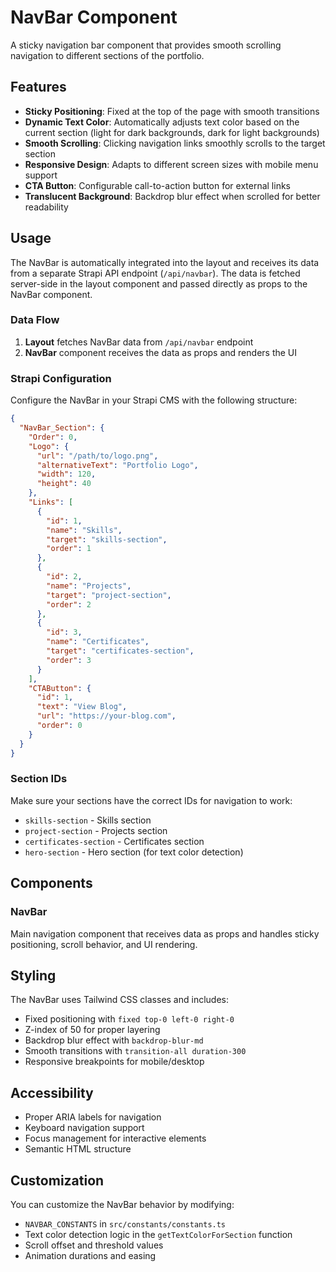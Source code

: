 # NavBar Component

A sticky navigation bar component that provides smooth scrolling navigation to different sections of the portfolio.

## Features

- **Sticky Positioning**: Fixed at the top of the page with smooth transitions
- **Dynamic Text Color**: Automatically adjusts text color based on the current section (light for dark backgrounds, dark for light backgrounds)
- **Smooth Scrolling**: Clicking navigation links smoothly scrolls to the target section
- **Responsive Design**: Adapts to different screen sizes with mobile menu support
- **CTA Button**: Configurable call-to-action button for external links
- **Translucent Background**: Backdrop blur effect when scrolled for better readability

## Usage

The NavBar is automatically integrated into the layout and receives its data from a separate Strapi API endpoint (`/api/navbar`). The data is fetched server-side in the layout component and passed directly as props to the NavBar component.

### Data Flow

1. **Layout** fetches NavBar data from `/api/navbar` endpoint
2. **NavBar** component receives the data as props and renders the UI

### Strapi Configuration

Configure the NavBar in your Strapi CMS with the following structure:

```json
{
  "NavBar_Section": {
    "Order": 0,
    "Logo": {
      "url": "/path/to/logo.png",
      "alternativeText": "Portfolio Logo",
      "width": 120,
      "height": 40
    },
    "Links": [
      {
        "id": 1,
        "name": "Skills",
        "target": "skills-section",
        "order": 1
      },
      {
        "id": 2,
        "name": "Projects", 
        "target": "project-section",
        "order": 2
      },
      {
        "id": 3,
        "name": "Certificates",
        "target": "certificates-section", 
        "order": 3
      }
    ],
    "CTAButton": {
      "id": 1,
      "text": "View Blog",
      "url": "https://your-blog.com",
      "order": 0
    }
  }
}
```

### Section IDs

Make sure your sections have the correct IDs for navigation to work:

- `skills-section` - Skills section
- `project-section` - Projects section  
- `certificates-section` - Certificates section
- `hero-section` - Hero section (for text color detection)

## Components

### NavBar
Main navigation component that receives data as props and handles sticky positioning, scroll behavior, and UI rendering.

## Styling

The NavBar uses Tailwind CSS classes and includes:

- Fixed positioning with `fixed top-0 left-0 right-0`
- Z-index of 50 for proper layering
- Backdrop blur effect with `backdrop-blur-md`
- Smooth transitions with `transition-all duration-300`
- Responsive breakpoints for mobile/desktop

## Accessibility

- Proper ARIA labels for navigation
- Keyboard navigation support
- Focus management for interactive elements
- Semantic HTML structure

## Customization

You can customize the NavBar behavior by modifying:

- `NAVBAR_CONSTANTS` in `src/constants/constants.ts`
- Text color detection logic in the `getTextColorForSection` function
- Scroll offset and threshold values
- Animation durations and easing
